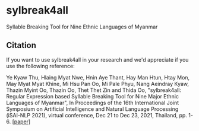 # sylbreak4all
Syllable Breaking Tool for Nine Ethnic Languages of Myanmar


## Citation

If you want to use sylbreak4all in your research and we'd appreciate if you use the following reference:  

Ye Kyaw Thu, Hlaing Myat Nwe, Hnin Aye Thant, Hay Man Htun, Htay Mon, May Myat Myat Khine, Mi Hsu Pan Oo, Mi Pale Phyu, Nang Aeindray Kyaw, Thazin Myint Oo, Thazin Oo, Thet Thet Zin and Thida Oo, "sylbreak4all: Regular Expression based Syllable Breaking Tool for Nine Major Ethnic Languages of Myanmar", In Proceedings of the 16th International Joint Symposium on Artificial Intelligence and Natural Language Processing (iSAI-NLP 2021), virtual conference, Dec 21 to Dec 23, 2021, Thailand, pp. 1-6. [[paper]](https://ieeexplore.ieee.org/document/9678188)
